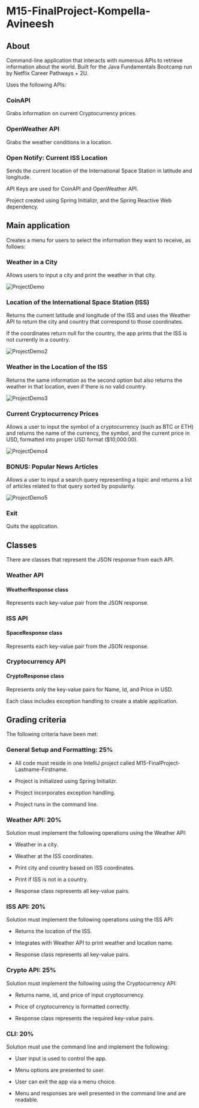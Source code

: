 # M15-FinalProject-Kompella-Avineesh

## About
Command-line application that interacts with numerous APIs to retrieve information about the world. Built for the Java Fundamentals Bootcamp run by Netflix Career Pathways + 2U.

Uses the following APIs:

### CoinAPI 
Grabs information on current Cryptocurrency prices.

### OpenWeather API 
Grabs the weather conditions in a location.

### Open Notify: Current ISS Location 
Sends the current location of the International Space Station in latitude and longitude.

API Keys are used for CoinAPI and OpenWeather API.

Project created using Spring Initializr, and the Spring Reactive Web dependency.

## Main application

Creates a menu for users to select the information they want to receive, as follows:

### Weather in a City

Allows users to input a city and print the weather in that city.

![ProjectDemo](https://user-images.githubusercontent.com/22825635/173209884-8a138206-c714-4718-9e3c-63e8de909e95.gif)

### Location of the International Space Station (ISS)

Returns the current latitude and longitude of the ISS and uses the Weather API to return the city and country that correspond to those coordinates.

If the coordinates return null for the country, the app prints that the ISS is not currently in a country.

![ProjectDemo2](https://user-images.githubusercontent.com/22825635/173210062-f45e9ec0-f57f-4cee-b43a-a067b2e544b7.gif)

### Weather in the Location of the ISS

Returns the same information as the second option but also returns the weather in that location, even if there is no valid country.

![ProjectDemo3](https://user-images.githubusercontent.com/22825635/173210069-57099f31-025b-49be-bf99-aab9da5a6104.gif)

### Current Cryptocurrency Prices

Allows a user to input the symbol of a cryptocurrency (such as BTC or ETH) and returns the name of the currency, the symbol, and the current price in USD, formatted into proper USD format ($10,000.00).

![ProjectDemo4](https://user-images.githubusercontent.com/22825635/173210073-0e309603-0317-4b1e-aec3-4bf3560bea5a.gif)

### BONUS: Popular News Articles

Allows a user to input a search query representing a topic and returns a list of articles related to that query sorted by popularity. 

![ProjectDemo5](https://user-images.githubusercontent.com/22825635/173210092-e66fd2fa-aa7c-452f-b363-815154863328.gif)

### Exit

Quits the application.

## Classes
There are classes that represent the JSON response from each API.

### Weather API

#### WeatherResponse class 
Represents each key-value pair from the JSON response.

### ISS API

#### SpaceResponse class 
Represents each key-value pair from the JSON response.

### Cryptocurrency API

#### CryptoResponse class 
Represents only the key-value pairs for Name, Id, and Price in USD.

Each class includes exception handling to create a stable application.

## Grading criteria
The following criteria have been met:

### General Setup and Formatting: 25%
- All code must reside in one IntelliJ project called M15-FinalProject-Lastname-Firstname.

- Project is initialized using Spring Initializr.

- Project incorporates exception handling.

- Project runs in the command line.

### Weather API: 20%
Solution must implement the following operations using the Weather API:

- Weather in a city.

- Weather at the ISS coordinates.

- Print city and country based on ISS coordinates.

- Print if ISS is not in a country.

- Response class represents all key-value pairs.

### ISS API: 20%
Solution must implement the following operations using the ISS API:

- Returns the location of the ISS.

- Integrates with Weather API to print weather and location name.

- Response class represents all key-value pairs.

### Crypto API: 25%
Solution must implement the following using the Cryptocurrency API:

- Returns name, id, and price of input cryptocurrency.

- Price of cryptocurrency is formatted correctly.

- Response class represents the required key-value pairs.

### CLI: 20%
Solution must use the command line and implement the following:

- User input is used to control the app.

- Menu options are presented to user.

- User can exit the app via a menu choice.

- Menu and responses are well presented in the command line and are readable.
